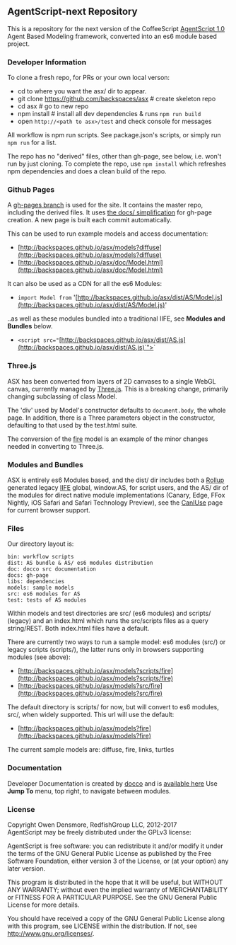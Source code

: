 ## AgentScript-next Repository

This is a repository for the next version of the CoffeeScript [AgentScript 1.0](http://agentscript.org) Agent Based Modeling framework, converted into an es6 module based project.

### Developer Information

To clone a fresh repo, for PRs or your own local verson:
* cd to where you want the asx/ dir to appear.
* git clone https://github.com/backspaces/asx # create skeleton repo
* cd asx # go to new repo
* npm install # install all dev dependencies & runs `npm run build`
* open `http://<path to asx>/test` and check console for messages

All workflow is npm run scripts.  See package.json's scripts, or simply run `npm run` for a list.

The repo has no "derived" files, other than gh-page, see below, i.e. won't run by just cloning. To complete the repo, use `npm install` which refreshes npm dependencies and does a clean build of the repo.

### Github Pages

A [gh-pages branch](http://backspaces.github.io/asx/) is used for the site. It contains the master repo, including the derived files. It uses [the docs/ simplification](https://help.github.com/articles/user-organization-and-project-pages/#project-pages) for gh-page creation. A new page is built each commit automatically.

This can be used to run example models and access documentation:
* [http://backspaces.github.io/asx/models?diffuse](http://backspaces.github.io/asx/models?diffuse)
* [http://backspaces.github.io/asx/doc/Model.html](http://backspaces.github.io/asx/doc/Model.html)

It can also be used as a CDN for all the es6 Modules:

* `import Model from` '[http://backspaces.github.io/asx/dist/AS/Model.js](http://backspaces.github.io/asx/dist/AS/Model.js)'

..as well as these modules bundled into a traditional IIFE, see **Modules and Bundles** below.
* `<script src="`[http://backspaces.github.io/asx/dist/AS.js](http://backspaces.github.io/asx/dist/AS.js)`"></script>`

### Three.js

ASX has been converted from layers of 2D canvases to a single WebGL canvas, currently managed by [Three.js](https://threejs.org/). This is a breaking change, primarily changing subclassing of class Model.

The 'div' used by Model's constructor defaults to `document.body`, the whole page. In addition, there is a Three parameters object in the constructor, defaulting to that used by the test.html suite.

The conversion of the [fire](http://backspaces.github.io/asx/models?fire) model is an example of the minor changes needed in converting to Three.js.

### Modules and Bundles

ASX is entirely es6 Modules based, and the dist/ dir includes both a [Rollup](https://rollupjs.org/) generated legacy [IIFE](http://adripofjavascript.com/blog/drips/an-introduction-to-iffes-immediately-invoked-function-expressions.html) global, window.AS, for script users, and the AS/ dir of the modules for direct native module implementations (Canary, Edge, FFox Nightly, iOS Safari and Safari Technology Preview), see the [CanIUse](http://caniuse.com/#search=modules) page for current browser support.

### Files

Our directory layout is:
```
bin: workflow scripts
dist: AS bundle & AS/ es6 modules distribution
doc: docco src documentation
docs: gh-page
libs: dependencies
models: sample models
src: es6 modules for AS
test: tests of AS modules
```

Within models and test directories are src/ (es6 modules) and scripts/ (legacy) and an index.html which runs the src/scripts files as a query string/REST. Both index.html files have a default.

There are currently two ways to run a sample model: es6 modules (src/) or legacy scripts (scripts/), the latter runs only in browsers supporting modules (see above):

* [http://backspaces.github.io/asx/models?scripts/fire](http://backspaces.github.io/asx/models?scripts/fire)
* [http://backspaces.github.io/asx/models?src/fire](http://backspaces.github.io/asx/models?src/fire)

The default directory is scripts/ for now, but will convert to es6 modules, src/, when widely supported. This url will use the default:

* [http://backspaces.github.io/asx/models?fire](http://backspaces.github.io/asx/models?fire)

The current sample models are: diffuse, fire, links, turtles

### Documentation

Developer Documentation is created by [docco](https://jashkenas.github.io/docco/) and is [available here](http://backspaces.github.io/asx/doc/Model.html) Use **Jump To** menu, top right, to navigate between modules.

### License

Copyright Owen Densmore, RedfishGroup LLC, 2012-2017<br>
AgentScript may be freely distributed under the GPLv3 license:

AgentScript is free software: you can redistribute it and/or modify
it under the terms of the GNU General Public License as published by
the Free Software Foundation, either version 3 of the License, or
(at your option) any later version.

This program is distributed in the hope that it will be useful,
but WITHOUT ANY WARRANTY; without even the implied warranty of
MERCHANTABILITY or FITNESS FOR A PARTICULAR PURPOSE.  See the
GNU General Public License for more details.

You should have received a copy of the GNU General Public License
along with this program, see LICENSE within the distribution.
If not, see <http://www.gnu.org/licenses/>.
